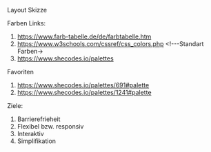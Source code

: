 Layout Skizze

Farben Links:
1. https://www.farb-tabelle.de/de/farbtabelle.htm <!--Große Farbpalletten-->
2. https://www.w3schools.com/cssref/css_colors.php <!---Standart Farben->
3. https://www.shecodes.io/palettes <!--Simplere Farbpalletten-->

Favoriten
1. https://www.shecodes.io/palettes/691#palette <!--Natural Besch--> 
2. https://www.shecodes.io/palettes/1241#palette <!--Natural light Green-->

Ziele:
1. Barrierefrieheit
2. Flexibel bzw. responsiv
3. Interaktiv
4. Simplifikation <!--max. 4 Farben, Simpler Aufbau und Styling, Kommentare-->